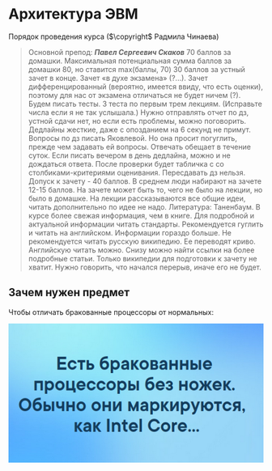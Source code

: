 # Архитектура ЭВМ

Порядок проведения курса ($\copyright$ Радмила Чинаева)

>Основной препод: ***Павел Сергеевич Скаков***
>70 баллов за домашки.
>Максимальная потенциальная сумма баллов за домашки 80, но ставится max(баллы, 70)
>30 баллов за устный зачет в конце.
>Зачет «в духе экзамена» (?...).
>Зачет дифференцированный (вероятно, имеется ввиду, что есть оценки), поэтому для нас от экзамена отличаться не будет ничем (?).
>Будем писать тесты. 3 теста по первым трем лекциям. (Исправьте числа если я не так услышала.)
>Нужно отправлять отчет по дз, устной сдачи нет, но если есть проблемы, можно поговорить.
>Дедлайны жесткие, даже с опозданием на 6 секунд не примут.
>Вопросы по дз писать Яковлевой. Но она просит погуглить, прежде чем задавать ей вопросы. Отвечать обещает в течение суток. Если писать вечером в день дедлайна, можно и не дождаться ответа.
>После проверки будет табличка с со столбиками-критериями оценивания.
>Пересдавать дз нельзя. 
>Допуск к зачету - 40 баллов.
>В среднем люди набирают на зачете 12-15 баллов.
>На зачете может быть то, чего не было на лекции, но было в домашке. На лекции рассказываются все общие идеи, читать дополнительно по идее не надо.
>Литература: Таненбаум. 
>В курсе более свежая информация, чем в книге.
>Для подробной и актуальной информации читать стандарты.
>Рекомендуется гуглить и читать на английском. Информации гораздо больше.
>Не рекомендуется читать русскую википедию. Ее переводят криво. Английскую читать можно. Снизу можно найти ссылки на более подробные статьи. Только википедии для подготовки к зачету не хватит.
>Нужно говорить, что начался перерыв, иначе его не будет.

## Зачем нужен предмет

Чтобы отличать бракованные процессоры от нормальных:

![image-20210911115842836](images/intel_core_meme.png)

